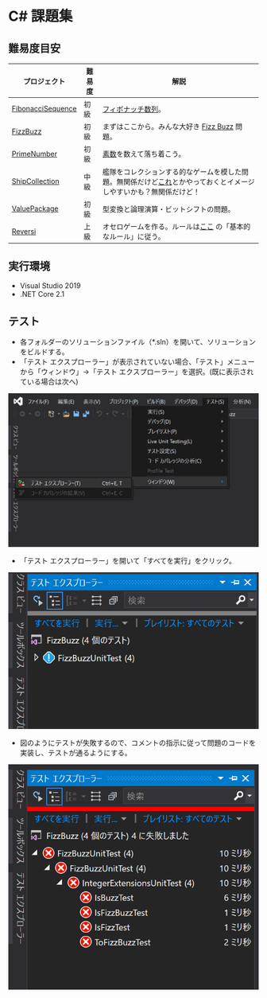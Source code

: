 # C# 課題集

## 難易度目安

| プロジェクト | 難易度 | 解説 |
| ---- | ---- | ---- |
| [FibonacciSequence](src/FibonacciSequence) |  初級  | [フィボナッチ数列](https://ja.wikipedia.org/wiki/%E3%83%95%E3%82%A3%E3%83%9C%E3%83%8A%E3%83%83%E3%83%81%E6%95%B0)。 |
| [FizzBuzz](src/FizzBuzz) |  初級  | まずはここから。みんな大好き [Fizz Buzz](https://ja.wikipedia.org/wiki/Fizz_Buzz) 問題。 |
| [PrimeNumber](src/PrimeNumber) |  初級  | [素数](https://ja.wikipedia.org/wiki/%E7%B4%A0%E6%95%B0)を数えて落ち着こう。 |
| [ShipCollection](src/ShipCollection) |  中級  | 艦隊をコレクションする的なゲームを模した問題。無関係だけど[これ](http://games.dmm.com/detail/kancolle/)とかやっておくとイメージしやすいかも？無関係だけど！ |
| [ValuePackage](src/ValuePackage) |  初級  | 型変換と論理演算・ビットシフトの問題。 |
| [Reversi](src/Reversi) |  上級  | オセロゲームを作る。ルールは[ここ](https://ja.wikipedia.org/wiki/%E3%82%AA%E3%82%BB%E3%83%AD_(%E9%81%8A%E6%88%AF)) の「基本的なルール」に従う。|

## 実行環境

* Visual Studio 2019
* .NET Core 2.1

## テスト

* 各フォルダーのソリューションファイル（*.sln）を開いて、ソリューションをビルドする。
* 「テスト エクスプローラー」が表示されていない場合、「テスト」メニューから「ウィンドウ」->「テスト エクスプローラー」を選択。(既に表示されている場合は次へ)

![](ShowTestExproler.png)

* 「テスト エクスプローラー」を開いて「すべてを実行」をクリック。

![](ExecuteTest.png)

* 図のようにテストが失敗するので、コメントの指示に従って問題のコードを実装し、テストが通るようにする。

![](Failed.png)
